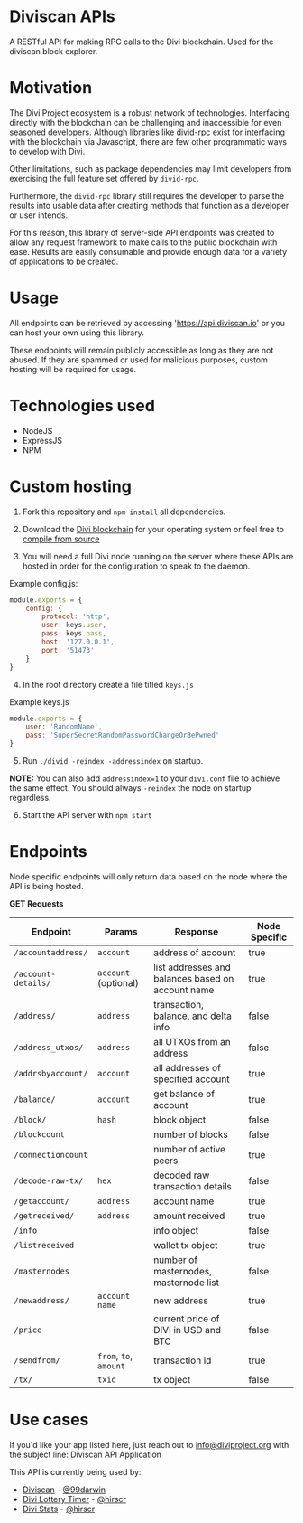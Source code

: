 # Diviscan APIs

A RESTful API for making RPC calls to the Divi blockchain. Used for the diviscan block explorer.

# Motivation

The Divi Project ecosystem is a robust network of technologies. Interfacing directly with the blockchain can be challenging and inaccessible for even seasoned developers. Although libraries like [divid-rpc](https://github.com/Divicoin/divid-rpc) exist for interfacing with the blockchain via Javascript, there are few other programmatic ways to develop with Divi.

Other limitations, such as package dependencies may limit developers from exercising the full feature set offered by `divid-rpc`. 

Furthermore, the `divid-rpc` library still requires the developer to parse the results into usable data after creating methods that function as a developer or user intends.

For this reason, this library of server-side API endpoints was created to allow any request framework to make calls to the public blockchain with ease. Results are easily consumable and provide enough data for a variety of applications to be created. 

# Usage

All endpoints can be retrieved by accessing 'https://api.diviscan.io' or you can host your own using this library.

These endpoints will remain publicly accessible as long as they are not abused. If they are spammed or used for malicious purposes, custom hosting will be required for usage.

# Technologies used

* NodeJS
* ExpressJS
* NPM

# Custom hosting

1. Fork this repository and `npm install` all dependencies.

2. Download the [Divi blockchain](https://github.com/Divicoin/Divi/releases/tag/1.0.3-CLI) for your operating system or feel free to [compile from source](https://github.com/divicoin/divi)

3. You will need a full Divi node running on the server where these APIs are hosted in order for the configuration to speak to the daemon.

Example config.js:
```javascript
module.exports = {
    config: {
        protocol: 'http',
        user: keys.user, 
        pass: keys.pass,
        host: '127.0.0.1',
        port: '51473'
    }
}
```
4. In the root directory create a file titled `keys.js`

Example keys.js
```javascript
module.exports = {
    user: 'RandomName',
    pass: 'SuperSecretRandomPasswordChangeOrBePwned'
}
```

5. Run `./divid -reindex -addressindex` on startup. 

**NOTE:** You can also add `addressindex=1` to your `divi.conf` file to achieve the same effect. You should always `-reindex` the node on startup regardless.

6. Start the API server with `npm start`

# Endpoints

Node specific endpoints will only return data based on the node where the API is being hosted. 

**GET Requests**

| Endpoint              | Params                    | Response                                          | Node Specific     |  
| --------              | ------                    | --------                          	            | --------          |
| `/accountaddress/`    | `account`                 | address of account                	            | true              |
| `/account-details/`   | `account` (optional)      | list addresses and balances based on account name | true              |
| `/address/`		    | `address`					| transaction, balance, and delta info	            | false             |
| `/address_utxos/`     | `address`                 | all UTXOs from an address	                        | false             |
| `/addrsbyaccount/`    | `account`                 | all addresses of specified account	            | true              |
| `/balance/`           | `account`                 | get balance of account            	            | true              |
| `/block/`             | `hash`                    | block object                      	            | false             |
| `/blockcount`         |                           | number of blocks                  	            | false             |
| `/connectioncount`    |                           | number of active peers            	            | true              |
| `/decode-raw-tx/`     | `hex`                     | decoded raw transaction details                   | false             |
| `/getaccount/`        | `address`                 | account name                      	            | true              |
| `/getreceived/`       | `address`                 | amount received                   	            | true              |
| `/info`               |                           | info object                       	            | false             |
| `/listreceived`       |                           | wallet tx object                  	            | true              |
| `/masternodes`	    | 							| number of masternodes, masternode list            | false             |
| `/newaddress/`        | `account name`            | new address                       	            | true              |
| `/price`              |                           | current price of DIVI in USD and BTC              | false             |
| `/sendfrom/`          | `from`, `to`, `amount`    | transaction id   						            | true              |
| `/tx/`                | `txid`                    | tx object                         	            | false             |


# Use cases

If you'd like your app listed here, just reach out to info@diviproject.org with the subject line: Diviscan API Application

This API is currently being used by:

* [Diviscan](https://diviscan.io) - [@99darwin](https://github.com/99darwin)
* [Divi Lottery Timer](https://oriz.bubbleapps.io/) - [@hirscr](https://github.com/Hirscr)
* [Divi Stats](https://slater.bubbleapps.io/) - [@hirscr](https://github.com/Hirscr)